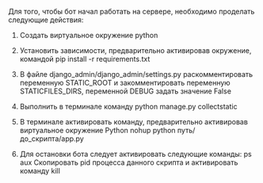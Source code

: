 Для того, чтобы бот начал работать на сервере, необходимо проделать следующие действия:
1. Создать виртуальное окружение python
2. Установить зависимости, предварительно активировав окружение, командой pip install -r requirements.txt
3. В файле django_admin/django_admin/settings.py раскомментировать переменную STATIC_ROOT и закомментировать переменную STATICFILES_DIRS, переменной DEBUG задать значение False
4. Выполнить в терминале команду python manage.py collectstatic

5. В терминале активировать команду, предварительно активировав виртуальное окружение Python 
nohup python путь/до_скрипта/app.py
6. Для остановки бота следует активировать следующие команды:
ps aux
Скопировать pid процесса данного скрипта и активировать команду kill <pid>
